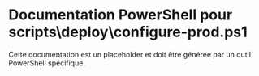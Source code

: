 # Documentation PowerShell pour scripts\deploy\configure-prod.ps1

Cette documentation est un placeholder et doit être générée par un outil PowerShell spécifique.
